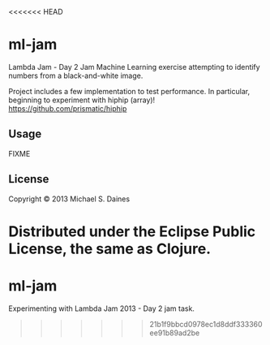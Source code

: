 <<<<<<< HEAD
# ml-jam

Lambda Jam - Day 2 Jam
Machine Learning exercise attempting to identify numbers from a black-and-white image.

Project includes a few implementation to test performance.
In particular, beginning to experiment with hiphip (array)!
  https://github.com/prismatic/hiphip

## Usage

FIXME

## License

Copyright © 2013 Michael S. Daines

Distributed under the Eclipse Public License, the same as Clojure.
=======
ml-jam
======

Experimenting with Lambda Jam 2013 - Day 2 jam task.
>>>>>>> 21b1f9bbcd0978ec1d8ddf333360ee91b89ad2be
